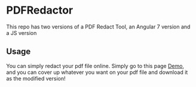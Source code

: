 # PDFRedactor
 This repo has two versions of a PDF Redact Tool, an Angular 7 version and a JS version 
 
## Usage
You can simply redact your pdf file online. Simply go to this page [Demo](https://ldu2.github.io/PDFRedactor/),
and you can cover up whatever you want on your pdf file and download it as the modified version!
